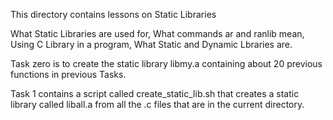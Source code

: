 This directory contains lessons on Static Libraries

What Static Libraries are used for,
What commands ar and ranlib mean,
Using C Library in a program,
What Static and Dynamic Lbraries are.

Task zero is to create the static library libmy.a containing about 20 previous functions in previous Tasks.

Task 1 contains a script  called create_static_lib.sh that creates a static library called liball.a from all the .c files that are in the current directory. 
